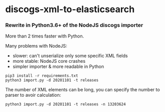 # discogs-xml-to-elasticsearch

### Rewrite in Python3.6+ of the NodeJS discogs importer
More than 2 times faster with Python.

Many problems with NodeJS:
 - slower: can't unserialize only some specific XML fields
 - more stable: NodeJS core crashes
 - simpler importer & more readable in Python

```
pip3 install -r requirements.txt
python3 import.py -d 20201101 -t releases
````

The number of XML elements can be long,
you can specify the number to parser to avoir calculation:
```
python3 import.py -d 20201101 -t releases -n 13203624
```
